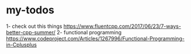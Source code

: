 # my-todos

1- check out this things
https://www.fluentcpp.com/2017/06/23/7-ways-better-cpp-summer/
2- functional programming https://www.codeproject.com/Articles/1267996/Functional-Programming-in-Cplusplus
